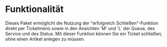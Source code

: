 # Funktionalität

Dieses Paket ermöglicht die Nutzung der "erfolgreich Schließen"-Funktion direkt per Ticketmenü sowie in den Ansichten 'M' und 'L' der Queue, des Service und des Status. Mit dieser Funktion können Sie ein Ticket schließen, ohne einen Artikel anlegen zu müssen.